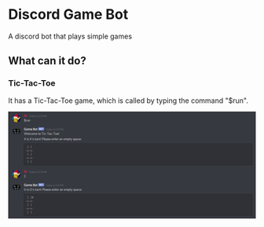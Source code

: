 # Discord Game Bot

A discord bot that plays simple games

## What can it do?

### Tic-Tac-Toe
It has a Tic-Tac-Toe game, which is called by typing the command "$run".

![Tic-Tac-Toe](./images/TicTacToeDemo.png)
